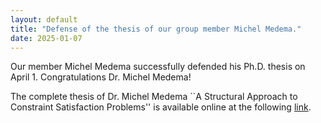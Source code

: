 ```yaml
---
layout: default
title: "Defense of the thesis of our group member Michel Medema."
date: 2025-01-07
---
```

Our member Michel Medema successfully defended his Ph.D. thesis on April 1. Congratulations Dr. Michel Medema!

The complete thesis of Dr. Michel Medema ``A Structural Approach to Constraint Satisfaction Problems'' is available online at the following [link](https://research.rug.nl/en/publications/a-structural-approach-to-constraint-satisfaction-problems).
